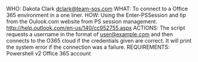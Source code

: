 WHO:
	Dakota Clark <dclark@team-sos.com>
WHAT:
	To connect to a Office 365 environment in a one liner.
HOW:
	Using the Enter-PSSession and tip from the Oulook.com
	website from PS session management.
	http://help.outlook.com/en-us/140/cc952755.aspx
ACTIONS:
	The script requests a username in the format of
	user@example.com and then connects to the O365 cloud
	if the credentials given are correct. It will print the
	system error if the connection was a failure.
REQUIREMENTS:
	Powershell v2
	Office 365 account

